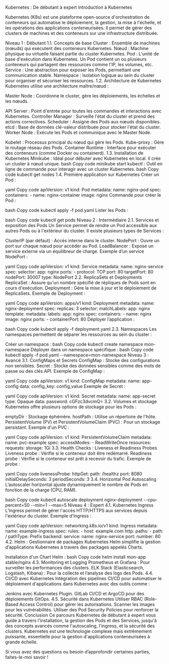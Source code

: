 Kubernetes : De débutant à expert
Introduction à Kubernetes

Kubernetes (K8s) est une plateforme open-source d'orchestration de conteneurs qui automatise le déploiement, la gestion, la mise à l'échelle, et les opérations des applications conteneurisées. Il permet de gérer des clusters de machines et des conteneurs sur une infrastructure distribuée.

Niveau 1 : Débutant
1.1. Concepts de base
Cluster : Ensemble de machines (nœuds) qui exécutent des conteneurs Kubernetes.
Nœud : Machine physique ou virtuelle faisant partie du cluster Kubernetes.
Pod : L'unité de base d'exécution dans Kubernetes. Un Pod contient un ou plusieurs conteneurs qui partagent des ressources comme l'IP, les volumes, etc.
Service : Une abstraction pour exposer les Pods, permettant une communication stable.
Namespace : Isolation logique au sein du cluster pour organiser et sécuriser les ressources.
1.2. Architecture de Kubernetes
Kubernetes utilise une architecture maître/nœud :

Master Node : Coordonne le cluster, gère les déploiements, les échelles et les nœuds.

API Server : Point d'entrée pour toutes les commandes et interactions avec Kubernetes.
Controller Manager : Surveille l'état du cluster et prend des actions correctives.
Scheduler : Assigne des Pods aux nœuds disponibles.
etcd : Base de données clé-valeur distribuée pour stocker l'état du cluster.
Worker Node : Exécute les Pods et communique avec le Master Node.

Kubelet : Processus principal du nœud qui gère les Pods.
Kube-proxy : Gère le routage réseau des Pods.
Container Runtime : Interface pour exécuter des conteneurs (comme Docker ou containerd).
1.3. Installation de Kubernetes
Minikube : Idéal pour débuter avec Kubernetes en local. Il crée un cluster à nœud unique.
bash
Copy code
minikube start
kubectl : Outil en ligne de commande pour interagir avec un cluster Kubernetes.
bash
Copy code
kubectl get nodes
1.4. Première application sur Kubernetes
Créer un Pod :

yaml
Copy code
apiVersion: v1
kind: Pod
metadata:
  name: nginx-pod
spec:
  containers:
    - name: nginx-container
      image: nginx
Commande pour créer le Pod :

bash
Copy code
kubectl apply -f pod.yaml
Lister les Pods :

bash
Copy code
kubectl get pods
Niveau 2 : Intermédiaire
2.1. Services et exposition des Pods
Un Service permet de rendre un Pod accessible aux autres Pods ou à l'extérieur du cluster. Il existe plusieurs types de Services :

ClusterIP (par défaut) : Accès interne dans le cluster.
NodePort : Ouvre un port sur chaque nœud pour accéder au Pod.
LoadBalancer : Expose un service externe via un équilibreur de charge.
Exemple d’un service NodePort :

yaml
Copy code
apiVersion: v1
kind: Service
metadata:
  name: nginx-service
spec:
  selector:
    app: nginx
  ports:
    - protocol: TCP
      port: 80
      targetPort: 80
      nodePort: 30007
  type: NodePort
2.2. ReplicaSets et Deployments
ReplicaSet : Assure qu'un nombre spécifié de répliques de Pods sont en cours d'exécution.
Deployment : Gère la mise à jour et le déploiement de ReplicaSets.
Exemple de Deployment :

yaml
Copy code
apiVersion: apps/v1
kind: Deployment
metadata:
  name: nginx-deployment
spec:
  replicas: 3
  selector:
    matchLabels:
      app: nginx
  template:
    metadata:
      labels:
        app: nginx
    spec:
      containers:
      - name: nginx
        image: nginx
        ports:
        - containerPort: 80
Déployer l’application :

bash
Copy code
kubectl apply -f deployment.yaml
2.3. Namespaces
Les namespaces permettent de séparer les ressources au sein du cluster :

Créer un namespace :
bash
Copy code
kubectl create namespace mon-namespace
Déployer dans un namespace spécifique :
bash
Copy code
kubectl apply -f pod.yaml --namespace=mon-namespace
Niveau 3 : Avancé
3.1. ConfigMaps et Secrets
ConfigMap : Stocke des configurations non sensibles.
Secret : Stocke des données sensibles comme des mots de passe ou des clés API.
Exemple de ConfigMap :

yaml
Copy code
apiVersion: v1
kind: ConfigMap
metadata:
  name: app-config
data:
  config_key: config_value
Exemple de Secret :

yaml
Copy code
apiVersion: v1
kind: Secret
metadata:
  name: app-secret
type: Opaque
data:
  password: cGFzc3dvcmQ=
3.2. Volumes et stockage
Kubernetes offre plusieurs options de stockage pour les Pods :

emptyDir : Stockage éphémère.
hostPath : Utilise un répertoire de l'hôte.
PersistentVolume (PV) et PersistentVolumeClaim (PVC) : Pour un stockage persistant.
Exemple d'un PVC :

yaml
Copy code
apiVersion: v1
kind: PersistentVolumeClaim
metadata:
  name: pvc-example
spec:
  accessModes:
    - ReadWriteOnce
  resources:
    requests:
      storage: 1Gi
3.3. Health Checks : Liveness et Readiness Probes
Liveness probe : Vérifie si le conteneur doit être redémarré.
Readiness probe : Vérifie si le conteneur est prêt à recevoir du trafic.
Exemple de probe :

yaml
Copy code
livenessProbe:
  httpGet:
    path: /healthz
    port: 8080
  initialDelaySeconds: 3
  periodSeconds: 3
3.4. Horizontal Pod Autoscaling
L’autoscaler horizontal ajuste dynamiquement le nombre de Pods en fonction de la charge (CPU, RAM).

bash
Copy code
kubectl autoscale deployment nginx-deployment --cpu-percent=50 --min=1 --max=5
Niveau 4 : Expert
4.1. Kubernetes Ingress
L’Ingress permet de gérer l'accès HTTP/HTTPS aux services depuis l'extérieur du cluster. Exemple d'Ingress :

yaml
Copy code
apiVersion: networking.k8s.io/v1
kind: Ingress
metadata:
  name: example-ingress
spec:
  rules:
    - host: example.com
      http:
        paths:
          - path: /
            pathType: Prefix
            backend:
              service:
                name: nginx-service
                port:
                  number: 80
4.2. Helm : Gestionnaire de packages Kubernetes
Helm simplifie la gestion d’applications Kubernetes à travers des packages appelés Charts.

Installation d'un Chart Helm :
bash
Copy code
helm install mon-app stable/nginx
4.3. Monitoring et Logging
Prometheus et Grafana : Pour surveiller les performances des clusters.
ELK Stack (Elasticsearch, Logstash, Kibana) : Pour la collecte et l’analyse des logs des Pods.
4.4. CI/CD avec Kubernetes
Intégration des pipelines CI/CD pour automatiser le déploiement d'applications dans Kubernetes avec des outils comme :

Jenkins avec Kubernetes Plugin.
GitLab CI/CD et ArgoCD pour des déploiements GitOps.
4.5. Sécurité dans Kubernetes
Utiliser RBAC (Role-Based Access Control) pour gérer les autorisations.
Scanner les images pour les vulnérabilités.
Utiliser des Pod Security Policies pour renforcer la sécurité.
Conclusion
Ce parcours Kubernetes de débutant à expert vous guide à travers l'installation, la gestion des Pods et des Services, jusqu'à des concepts avancés comme l'autoscaling, l'ingress, et la sécurité des clusters. Kubernetes est une technologie complexe mais extrêmement puissante, essentielle pour la gestion d'applications conteneurisées à grande échelle.

Si vous avez des questions ou besoin d’approfondir certaines parties, faites-le-moi savoir !
